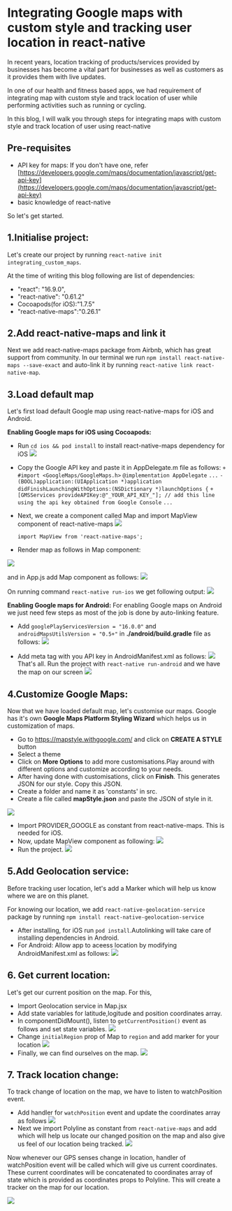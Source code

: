 # Integrating Google maps with custom style and tracking user location in react-native

In recent years, location tracking of products/services provided by businesses has become a vital part for businesses as well as customers as it provides them with live updates.

In one of our health and fitness based apps, we had requirement of integrating map with custom style and track location of user while performing activities such as running or cycling.

In this blog, I will walk you through steps for integrating maps with custom style and track location of user using react-native

## Pre-requisites

- API key for maps: If you don't have one, refer [https://developers.google.com/maps/documentation/javascript/get-api-key](https://developers.google.com/maps/documentation/javascript/get-api-key)
- basic knowledge of react-native

So let's get started.

## 1.Initialise project:

Let's create our project by running
`react-native init integrating_custom_maps`.

At the time of writing this blog following are list of dependencies:

- "react": "16.9.0",
- "react-native": "0.61.2"
- Cocoapods(for iOS):"1.7.5"
- "react-native-maps":"0.26.1"

## 2.Add react-native-maps and link it

Next we add react-native-maps package from Airbnb, which has great support from community. In our terminal we run
`npm install react-native-maps --save-exact` and auto-link it by running `react-native link react-native-map`.

## 3.Load default map

Let's first load default Google map using react-native-maps for iOS and Android.

**Enabling Google maps for iOS using Cocoapods:**

- Run `cd ios && pod install` to install react-native-maps dependency for iOS
  ![](SS/pod_install.png)
- Copy the Google API key and paste it in AppDelegate.m file as follows:
  `+ #import <GoogleMaps/GoogleMaps.h>`
  `@implementation AppDelegate`
  `...`
  `- (BOOL)application:(UIApplication *)application didFinishLaunchingWithOptions:(NSDictionary *)launchOptions {`
  `+ [GMSServices provideAPIKey:@"_YOUR_API_KEY_"]; // add this line using the api key obtained from Google Console`
  `...`
- Next, we create a component called Map and import MapView component of react-native-maps
  ![](SS/folder_Structure.png)

  `import MapView from 'react-native-maps';`

- Render map as follows in Map component:

![](SS/default_map_component.png)

and in App.js add Map component as follows:
![](SS/app_js.png)

On running command `react-native run-ios` we get following output:
![](SS/default_map.png)

**Enabling Google maps for Android:**
For enabling Google maps on Android we just need few steps as most of the job is done by auto-linking feature.

- Add `googlePlayServicesVersion = "16.0.0"` and `androidMapsUtilsVersion = "0.5+"` in **./android/build.gradle** file as follows:
  ![](SS/build_gradle.png)

- Add meta tag with you API key in AndroidManifest.xml as follows:
  ![](SS/manifest.png)
  That's all. Run the project with `react-native run-android` and we have the map on our screen
  ![](SS/android_default.png)

## 4.Customize Google Maps:

Now that we have loaded default map, let's customise our maps. Google has it's own **Google Maps Platform Styling Wizard** which helps us in customization of maps.

- Go to https://mapstyle.withgoogle.com/ and click on **CREATE A STYLE** button
- Select a theme
- Click on **More Options** to add more customisations.Play around with different options and customize according to your needs.
- After having done with customisations, click on **Finish**. This generates JSON for our style. Copy this JSON.
- Create a folder and name it as 'constants' in src.
- Create a file called **mapStyle.json** and paste the JSON of style in it.

![](SS/map_style.png)

- Import PROVIDER_GOOGLE as constant from react-native-maps. This is needed for iOS.
- Now, update MapView component as following:
  ![](SS/update_map_view.png)
- Run the project.
  ![](SS/ios_custom_map.png)

## 5.Add Geolocation service:

Before tracking user location, let's add a Marker which will help us know where we are on this planet.

For knowing our location, we add `react-native-geolocation-service` package by running
`npm install react-native-geolocation-service`

- After installing, for iOS run `pod install`.Autolinking will take care of installing dependencies in Android.
- For Android: Allow app to aceess location by modifying AndroidManifest.xml as follows:
  ![](SS/location_permission.png)

## 6. Get current location:

Let's get our current position on the map. For this,

- Import Geolocation service in Map.jsx
- Add state variables for latitude,logitude and position coordinates array.
- In componentDidMount(), listen to `getCurrentPosition()` event as follows and set state variables.
  ![](SS/get_current_position.png)
- Change `initialRegion` prop of Map to `region` and add marker for your location
  ![](SS/marker.png)
- Finally, we can find ourselves on the map.
  ![](SS/marker_current.png)

## 7. Track location change:

To track change of location on the map, we have to listen to watchPosition event.

- Add handler for `watchPosition` event and update the coordinates array as follows
  ![](SS/watch_position.png)
- Next we import Polyline as constant from `react-native-maps` and add which will help us locate our changed position on the map and also give us feel of our location being tracked.
  ![](SS/polyline.png)

Now whenever our GPS senses change in location,
handler of watchPosition event will be called which will give us current coordinates. These current coordinates will be concatenated to coordinates array of state which is provided as coordinates props to Polyline. This will create a tracker on the map for our location.

![](SS/location_tracking.png)
